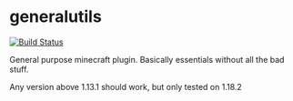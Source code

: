 # generalutils
[![Build Status](https://ci.kidneybot.tk/api/badges/alec-jensen/generalutils/status.svg)](https://ci.kidneybot.tk/alec-jensen/generalutils)

General purpose minecraft plugin. Basically essentials without all the bad stuff.

Any version above 1.13.1 should work, but only tested on 1.18.2
